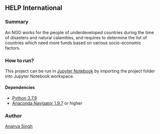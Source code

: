 ## HELP International

### Summary

An NGO works for the people of underdeveloped countries during the time of disasters
and natural calamities, and requires to determine the list of countries which need
more funds based on various socio-economic factors.

### How to run?

This project can be run in [Jupyter Notebook](https://jupyter.org/) by importing the project folder into Jupyter Notebook workspace.

#### Dependencies

- [Python 3.7.9](https://www.python.org/downloads/release/python-379/)
- [Anaconda Navigator 1.9.7](https://anaconda.org/anaconda/anaconda-navigator) or higher

### Author

[Ananya Singh](https://www.linkedin.com/in/ananyaasingh/)
